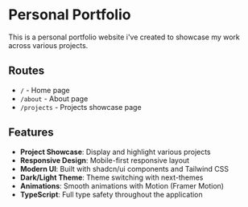 # Personal Portfolio

This is a personal portfolio website i've created to showcase my work across various projects.

## Routes

- `/` - Home page
- `/about` - About page
- `/projects` - Projects showcase page

## Features

- **Project Showcase**: Display and highlight various projects
- **Responsive Design**: Mobile-first responsive layout
- **Modern UI**: Built with shadcn/ui components and Tailwind CSS
- **Dark/Light Theme**: Theme switching with next-themes
- **Animations**: Smooth animations with Motion (Framer Motion)
- **TypeScript**: Full type safety throughout the application
